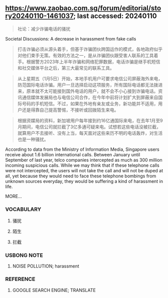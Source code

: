 ## https://www.zaobao.com.sg/forum/editorial/story20240110-1461037; last accessed: 20240110

> 社论：减少诈骗电话的骚扰

Societal Discussions: A decrease in harassment from fake calls 

> 打击诈骗必须从源头着手，但基于诈骗团伙跨国运作的模式，各地政府似乎对他们束手无策。有效的方法之一，是从诈骗团伙跟受害人联系的工具着手。根据警方2023年上半年诈骗和网络犯罪数据，电话诈骗是继手机短信和社交媒体平台之后，第三大最常见的联系工具。

> 从上星期五（1月5日）开始，本地手机用户可要求电信公司屏蔽海外来电，防范国际电话诈骗。用户一旦选择启动这项服务，所有国际电话都无法拨进来，原本就不太可能接到国外电话的用户，就不会不小心接到诈骗电话。资讯通信媒体发展局也与电信公司合作，在今年中前将计划扩大到屏蔽来自国际号码的手机短信。不过，如果在外地有亲友或业务，新功能并不适用，用户还是得靠自己提高警惕，不接听或回拨陌生来电。

> 根据资媒局的资料，新加坡用户每年接到约16亿通国际来电，在去年1月至9月期间，电信公司就拦截了3亿多通可疑来电。试想若这些电话没被拦截，就算用户不去接听、没有上当，每天面对这些来历不明的电话轰炸，对生活也是一种骚扰。

According to data from the Ministry of Information Media, Singapore users receive about 1.6 billion international calls. Between January until September of last year, telco companies intercepted as much as 300 million incoming suspicious calls. While we may think that if these telephone calls were not intercepted, the users will not take the call and will not be duped at all, yet because they would need to face these telephone bombings from unknown sources everyday, they would be suffering a kind of harassment in life.

MORE...

### VOCABULARY

1) 骚扰

2) 陌生

3) 拦截

### USBONG NOTE

1) NOISE POLLUTION; harassment

### REFERENCE

1) GOOGLE SEARCH ENGINE; TRANSLATE

